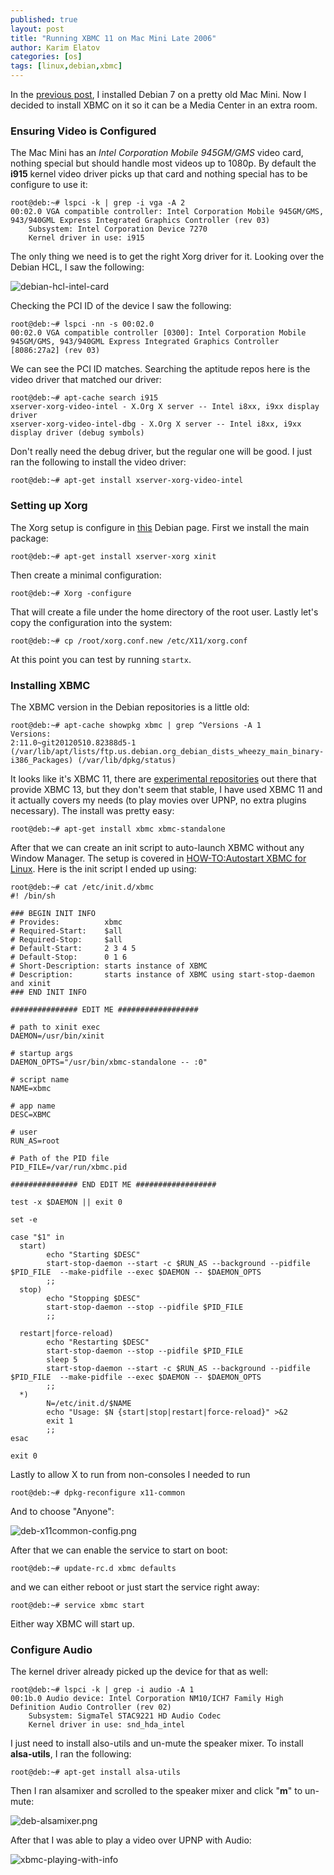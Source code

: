 ```yaml
---
published: true
layout: post
title: "Running XBMC 11 on Mac Mini Late 2006"
author: Karim Elatov
categories: [os]
tags: [linux,debian,xbmc]
---
```


In the [previous post](/2014/09/install-debian-7-on-macmini-late-2006/), I installed Debian 7 on a pretty old Mac Mini. Now I decided to install XBMC on it so it can be a Media Center in an extra room.

### Ensuring Video is Configured
The Mac Mini has an *Intel Corporation Mobile 945GM/GMS* video card, nothing special but should handle most videos up to 1080p. By default the **i915** kernel video driver picks up that card and nothing special has to be configure to use it:

	root@deb:~# lspci -k | grep -i vga -A 2
	00:02.0 VGA compatible controller: Intel Corporation Mobile 945GM/GMS, 943/940GML Express Integrated Graphics Controller (rev 03)
		Subsystem: Intel Corporation Device 7270
		Kernel driver in use: i915

The only thing we need is to get the right Xorg driver for it. Looking over the Debian HCL, I saw the following:

![debian-hcl-intel-card](https://raw.githubusercontent.com/elatov/upload/master/xbmc-on-mac-mini/debian-hcl-intel-card.png)

Checking the PCI ID of the device I saw the following:

	root@deb:~# lspci -nn -s 00:02.0
	00:02.0 VGA compatible controller [0300]: Intel Corporation Mobile 945GM/GMS, 943/940GML Express Integrated Graphics Controller [8086:27a2] (rev 03)


We can see the PCI ID matches. Searching the aptitude repos here is the video driver that matched our driver:

	root@deb:~# apt-cache search i915
	xserver-xorg-video-intel - X.Org X server -- Intel i8xx, i9xx display driver
	xserver-xorg-video-intel-dbg - X.Org X server -- Intel i8xx, i9xx display driver (debug symbols)

Don't really need the debug driver, but the regular one will be good. I just ran the following to install the video driver:

	root@deb:~# apt-get install xserver-xorg-video-intel

### Setting up Xorg

The Xorg setup is configure in [this](https://wiki.debian.org/Xorg) Debian page. First we install the main package:


	root@deb:~# apt-get install xserver-xorg xinit

Then create a minimal configuration:


	root@deb:~# Xorg -configure

That will create a file under the home directory of the root user. Lastly let's copy the configuration into the system:


	root@deb:~# cp /root/xorg.conf.new /etc/X11/xorg.conf

At this point you can test by running `startx`.

### Installing XBMC

The XBMC version in the Debian repositories is a little old:

	root@deb:~# apt-cache showpkg xbmc | grep ^Versions -A 1
	Versions:
	2:11.0~git20120510.82388d5-1 (/var/lib/apt/lists/ftp.us.debian.org_debian_dists_wheezy_main_binary-i386_Packages) (/var/lib/dpkg/status)

It looks like it's XBMC 11, there are [experimental repositories](http://balintreczey.hu/blog/xbmc-13-0-gotham-entered-debian/) out there that provide XBMC 13, but they don't seem that stable, I have used XBMC 11 and
it actually covers my needs (to play movies over UPNP, no extra plugins necessary). The install was pretty easy:


	root@deb:~# apt-get install xbmc xbmc-standalone

After that we can create an init script to auto-launch XBMC without any Window Manager. The setup is covered in [HOW-TO:Autostart XBMC for Linux](http://kodi.wiki/view/HOW-TO:Autostart_XBMC_for_Linux). Here is the
init script I ended up using:

	root@deb:~# cat /etc/init.d/xbmc
	#! /bin/sh

	### BEGIN INIT INFO
	# Provides:          xbmc
	# Required-Start:    $all
	# Required-Stop:     $all
	# Default-Start:     2 3 4 5
	# Default-Stop:      0 1 6
	# Short-Description: starts instance of XBMC
	# Description:       starts instance of XBMC using start-stop-daemon and xinit
	### END INIT INFO

	############### EDIT ME ##################

	# path to xinit exec
	DAEMON=/usr/bin/xinit

	# startup args
	DAEMON_OPTS="/usr/bin/xbmc-standalone -- :0"

	# script name
	NAME=xbmc

	# app name
	DESC=XBMC

	# user
	RUN_AS=root

	# Path of the PID file
	PID_FILE=/var/run/xbmc.pid

	############### END EDIT ME ##################

	test -x $DAEMON || exit 0

	set -e

	case "$1" in
	  start)
			echo "Starting $DESC"
			start-stop-daemon --start -c $RUN_AS --background --pidfile $PID_FILE  --make-pidfile --exec $DAEMON -- $DAEMON_OPTS
			;;
	  stop)
			echo "Stopping $DESC"
			start-stop-daemon --stop --pidfile $PID_FILE
			;;

	  restart|force-reload)
			echo "Restarting $DESC"
			start-stop-daemon --stop --pidfile $PID_FILE
			sleep 5
			start-stop-daemon --start -c $RUN_AS --background --pidfile $PID_FILE  --make-pidfile --exec $DAEMON -- $DAEMON_OPTS
			;;
	  *)
			N=/etc/init.d/$NAME
			echo "Usage: $N {start|stop|restart|force-reload}" >&2
			exit 1
			;;
	esac

	exit 0

Lastly to allow X to run from non-consoles I needed to run

	root@deb:~# dpkg-reconfigure x11-common

And to choose "Anyone":

![deb-x11common-config.png](https://raw.githubusercontent.com/elatov/upload/master/xbmc-on-mac-mini/deb-x11common-config.png)

After that we can enable the service to start on boot:

	root@deb:~# update-rc.d xbmc defaults

and we can either reboot or just start the service right away:

	root@deb:~# service xbmc start

Either way XBMC will start up.

### Configure Audio

The kernel driver already picked up the device for that as well:

	root@deb:~# lspci -k | grep -i audio -A 1
	00:1b.0 Audio device: Intel Corporation NM10/ICH7 Family High Definition Audio Controller (rev 02)
		Subsystem: SigmaTel STAC9221 HD Audio Codec
		Kernel driver in use: snd_hda_intel

I just need to install also-utils and un-mute the speaker mixer. To install **alsa-utils**, I ran the following:

	root@deb:~# apt-get install alsa-utils

Then I ran alsamixer and scrolled to the speaker mixer and click "**m**" to un-mute:

![deb-alsamixer.png](https://raw.githubusercontent.com/elatov/upload/master/xbmc-on-mac-mini/deb-alsamixer.png)

After that I was able to play a video over UPNP with Audio:

![xbmc-playing-with-info](https://raw.githubusercontent.com/elatov/upload/master/xbmc-on-mac-mini/xbmc-playing-with-info.png)
